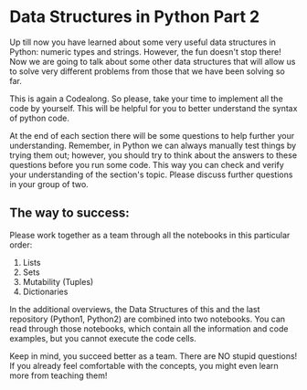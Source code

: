 # Data Structures in Python Part 2

Up till now you have learned about some very 
useful data structures in Python: 
numeric types and strings. 
However, the fun doesn't stop there! 
Now we are going to talk about some other 
data structures that will allow us to solve 
very different problems from those that we 
have been solving so far.

This is again a Codealong. So please, take your
time to implement all the code by yourself.
This will be helpful for you to better understand
the syntax of python code.

At the end of each section there will be 
some questions to help further your 
understanding. Remember, 
in Python we can always manually test things 
by trying them out; however, 
you should try to think about the answers 
to these questions before you run some code. 
This way you can check and verify your 
understanding of the section's topic.
Please discuss further questions in your group of two.

## The way to success:

Please work together as a team through all the notebooks
in this particular order:

1. Lists
2. Sets
3. Mutability (Tuples)
4. Dictionaries

In the additional overviews, the Data Structures of
this and the last repository (Python1, Python2) are combined 
into two notebooks. You can read through those notebooks, which contain all the information
and code examples, but you cannot execute the code cells. 

Keep in mind, you succeed better as a team.
There are NO stupid questions! 
If you already feel comfortable with the concepts,
you might even learn more from teaching them!

